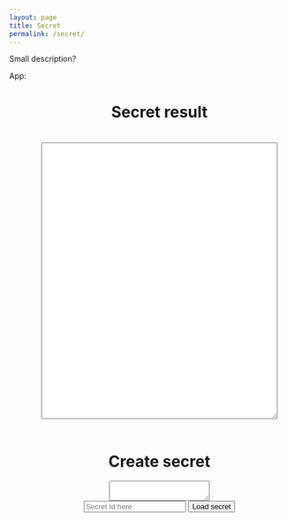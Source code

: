 ```yaml
---
layout: page
title: Secret
permalink: /secret/
---
```


Small description?



App:

<div style="width:100%;align: center;text-align:  center; margin: 20px;">
<div>
    <h1>Secret result</h1>
    <Textarea style="width:85%; height:500px;align: center;text-align:  left; margin: 20px;"></Textarea>   
</div>

<div>
    <h1>Create secret</h1>
    <Textarea></Textarea>    
</div>

<input id="inputSrc" placeholder="Secret Id here" type="text"/>
<button>Load secret</button>
<br/>


<script> 
function init(){

    const urlParams = new URLSearchParams(window.location.search);
    const secretId = urlParams.get('id');

    console.log(secretId);

    if(secretId){
        loadSecret(secretId);
    }
    loadSecret(secretId);

    
    //document.getElementById('test').src = link+document.getElementById('inputSrc').value;
} 

function createSecret(){
    const data = { secret: 'Shhhhhhh', name: 'CIA Secret' };

    fetch('https://5ldl3mn2e0.execute-api.eu-west-1.amazonaws.com/Prod', {
    method: 'PUT',
    headers: {
        'Content-Type': 'application/json',
    },
    body: JSON.stringify(data),
    })
    .then(response => response.json())
    .then(data => {
    console.log('Success:', data);
    })
    .catch((error) => {
    console.error('Error:', error);
    });
}

function loadSecret(id){
    var link = "https://5ldl3mn2e0.execute-api.eu-west-1.amazonaws.com/Prod/"+id;

    fetch(link)
    .then(
        function(response) {
        if (response.status !== 200) {
            console.log('Looks like there was a problem. Status Code: ' +
            response.status);
            return;
        }

        // Examine the text in the response
        response.json().then(function(data) {
            console.log(data); // Change logic here.
        });
        }
    )
    .catch(function(err) {
        console.log('Fetch Error :-S', err);
    });
}

(function() {
   //init();
   createSecret();
})();
</script>

</div>
